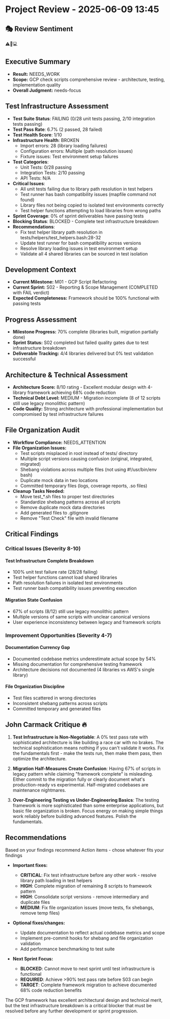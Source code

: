 # Project Review - 2025-06-09 13:45

## 🎭 Review Sentiment

⚠️🔧💻

## Executive Summary

- **Result:** NEEDS_WORK  
- **Scope:** GCP check scripts comprehensive review - architecture, testing, implementation quality
- **Overall Judgment:** needs-focus

## Test Infrastructure Assessment

- **Test Suite Status**: FAILING (0/28 unit tests passing, 2/10 integration tests passing)
- **Test Pass Rate**: 6.7% (2 passed, 28 failed)
- **Test Health Score**: 1/10
- **Infrastructure Health**: BROKEN
  - Import errors: 28 (library loading failures)
  - Configuration errors: Multiple (path resolution issues)
  - Fixture issues: Test environment setup failures
- **Test Categories**:
  - Unit Tests: 0/28 passing
  - Integration Tests: 2/10 passing  
  - API Tests: N/A
- **Critical Issues**:
  - All unit tests failing due to library path resolution in test helpers
  - Test runner has bash compatibility issues (mapfile command not found)
  - Library files not being copied to isolated test environments correctly  
  - Test helper functions attempting to load libraries from wrong paths
- **Sprint Coverage**: 0% of sprint deliverables have passing tests
- **Blocking Status**: BLOCKED - Complete test infrastructure breakdown
- **Recommendations**:
  - Fix test helper library path resolution in tests/helpers/test_helpers.bash:28-32
  - Update test runner for bash compatibility across versions
  - Resolve library loading issues in test environment setup
  - Validate all 4 shared libraries can be sourced in test isolation

## Development Context

- **Current Milestone:** M01 - GCP Script Refactoring
- **Current Sprint:** S02 - Reporting & Scope Management (COMPLETED with FAIL verdict)
- **Expected Completeness:** Framework should be 100% functional with passing tests

## Progress Assessment

- **Milestone Progress:** 70% complete (libraries built, migration partially done)
- **Sprint Status:** S02 completed but failed quality gates due to test infrastructure breakdown
- **Deliverable Tracking:** 4/4 libraries delivered but 0% test validation successful

## Architecture & Technical Assessment

- **Architecture Score:** 8/10 rating - Excellent modular design with 4-library framework achieving 68% code reduction
- **Technical Debt Level:** MEDIUM - Migration incomplete (8 of 12 scripts still use legacy monolithic pattern)
- **Code Quality:** Strong architecture with professional implementation but compromised by test infrastructure failures

## File Organization Audit

- **Workflow Compliance:** NEEDS_ATTENTION
- **File Organization Issues:** 
  - Test scripts misplaced in root instead of tests/ directory
  - Multiple script versions causing confusion (original, integrated, migrated)
  - Shebang violations across multiple files (not using #!/usr/bin/env bash)
  - Duplicate mock data in two locations
  - Committed temporary files (logs, coverage reports, .so files)
- **Cleanup Tasks Needed:** 
  - Move test_*.sh files to proper test directories
  - Standardize shebang patterns across all scripts
  - Remove duplicate mock data directories
  - Add generated files to .gitignore
  - Remove "Test Check" file with invalid filename

## Critical Findings

### Critical Issues (Severity 8-10)

#### Test Infrastructure Complete Breakdown

- 100% unit test failure rate (28/28 failing)
- Test helper functions cannot load shared libraries
- Path resolution failures in isolated test environments  
- Test runner bash compatibility issues preventing execution

#### Migration State Confusion

- 67% of scripts (8/12) still use legacy monolithic pattern
- Multiple versions of same scripts with unclear canonical versions
- User experience inconsistency between legacy and framework scripts

### Improvement Opportunities (Severity 4-7)

#### Documentation Currency Gap

- Documented codebase metrics underestimate actual scope by 54%
- Missing documentation for comprehensive testing framework
- Architecture decisions not documented (4 libraries vs AWS's single library)

#### File Organization Discipline

- Test files scattered in wrong directories
- Inconsistent shebang patterns across scripts
- Committed temporary and generated files

## John Carmack Critique 🔥

1. **Test Infrastructure is Non-Negotiable**: A 0% test pass rate with sophisticated architecture is like building a race car with no brakes. The technical sophistication means nothing if you can't validate it works. Fix the fundamentals first - make the tests run, then make them pass, then optimize the architecture.

2. **Migration Half-Measures Create Confusion**: Having 67% of scripts in legacy pattern while claiming "framework complete" is misleading. Either commit to the migration fully or clearly document what's production-ready vs experimental. Half-migrated codebases are maintenance nightmares.

3. **Over-Engineering Testing vs Under-Engineering Basics**: The testing framework is more sophisticated than some enterprise applications, but basic file organization is broken. Focus energy on making simple things work reliably before building advanced features. Polish the fundamentals.

## Recommendations

Based on your findings recommend Action items - chose whatever fits your findings

- **Important fixes:** 
  - **CRITICAL**: Fix test infrastructure before any other work - resolve library path loading in test helpers
  - **HIGH**: Complete migration of remaining 8 scripts to framework pattern
  - **HIGH**: Consolidate script versions - remove intermediary and duplicate files
  - **MEDIUM**: Fix file organization issues (move tests, fix shebangs, remove temp files)

- **Optional fixes/changes:** 
  - Update documentation to reflect actual codebase metrics and scope
  - Implement pre-commit hooks for shebang and file organization validation
  - Add performance benchmarking to test suite

- **Next Sprint Focus:** 
  - **BLOCKED**: Cannot move to next sprint until test infrastructure is functional
  - **REQUIRED**: Achieve >90% test pass rate before S03 can begin
  - **TARGET**: Complete framework migration to achieve documented 68% code reduction benefits

The GCP framework has excellent architectural design and technical merit, but the test infrastructure breakdown is a critical blocker that must be resolved before any further development or sprint progression.